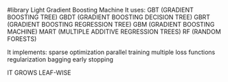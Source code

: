 #library
Light Gradient Boosting Machine
It uses:
GBT (GRADIENT BOOSTING TREE)
GBDT (GRADIENT BOOSTING DECISION TREE)
GBRT (GRADIENT BOOSTING REGRESSION TREE)
GBM (GRADIENT BOOSTING MACHINE)
MART (MULTIPLE ADDITIVE REGRESSION TREES)
RF (RANDOM FORESTS)

It implements:
sparse optimization
parallel training
multiple loss functions
regularization
bagging
early stopping

IT GROWS LEAF-WISE